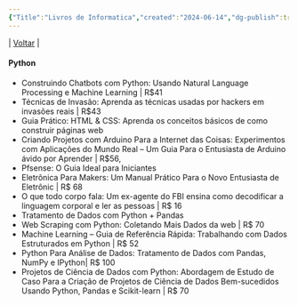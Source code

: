 ```yaml
---
{"Title":"Livros de Informatica","created":"2024-06-14","dg-publish":true,"tags":["pessoal/list","pessoal/livros","python"],"permalink":"/1-minha-vida/livros-de-informatica/","dgPassFrontmatter":true}
---
```


| [Voltar](index) |
#### Python
  - Construindo Chatbots com Python: Usando Natural Language Processing e Machine Learning | R$41
 - Técnicas de Invasão: Aprenda as técnicas usadas por hackers em invasões reais | R$43
 - Guia Prático: HTML & CSS: Aprenda os conceitos básicos de como construir páginas web
 - Criando Projetos com Arduino Para a Internet das Coisas: Experimentos com Aplicações do Mundo Real – Um Guia Para o Entusiasta de Arduino ávido por Aprender | R$56,
 - Pfsense: O Guia Ideal para Iniciantes
 - Eletrônica Para Makers: Um Manual Prático Para o Novo Entusiasta de Eletrônic | R$ 68
 - O que todo corpo fala: Um ex-agente do FBI ensina como decodificar a linguagem corporal e ler as pessoas | R$ 16
 - Tratamento de Dados com Python + Pandas
 - Web Scraping com Python: Coletando Mais Dados da web | R$ 70
 - Machine Learning – Guia de Referência Rápida: Trabalhando com Dados Estruturados em Python | R$ 52
 - Python Para Análise de Dados: Tratamento de Dados com Pandas, NumPy e IPython| R$ 100
 - Projetos de Ciência de Dados com Python: Abordagem de Estudo de Caso Para a Criação de Projetos de Ciência de Dados Bem-sucedidos Usando Python, Pandas e Scikit-learn | R$ 70
